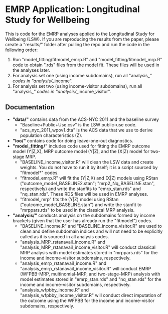 # EMRP Application: Longitudinal Study for Wellbeing

This is code for the EMRP analyses applied to the Longitudinal Study for Wellbeing (LSW). If you are reproducing the results from the paper, please create a "results/" folder after pulling the repo and run the code in the following order:

1. Run "model_fitting/fitmodel_emrp.R" and "model_fitting/fitmodel_mrp.R" code to obtain ".rds" files from the model fit. These files will be used in the analyses later.
2. For analysis set one (using income subdomains), run all "analysis_*" codes in "analysis/*_income".
3. For analysis set two (using income-visitor subdomains), run all "analysis_*" codes in "analysis/*_income_visitor".

## Documentation

 * **"data/"** contains data from the ACS-NYC 2011 and the baseline survey
 	- "Baseline+Public+Use.csv" is the LSW public-use code.
	- "acs_nyc_2011_wpov1.dta" is the ACS data that we use to derive population characteristics (Z).
 * **"loo/"** contains code for doing leave-one-out diagnostics.
 * **"model_fitting/"** includes code used for fitting the EMRP outcome model (Y|Z,X), MRP outcome model (Y|Z), and the (X|Z) model for two-stage MRP.
 	- "BASELINE_income_visitor.R" will clean the LSW data and create weights. You do not have to run it by itself; it is a script sourced by "fitmodel*" codes.
	- "fitmodel_emrp.R" will fit the (Y|Z,X) and (X|Z) models using RStan ("outcome_model_BASELINE2.stan"; "mrp2_Nq_BASELINE.stan", respectively) and write the stanfits to "emrp_stan.rds" and "nq_stan.rds". These RDS files will be used in EMRP analyses.
	- "fitmodel_mrp" fits the (Y|Z) model using RStan ("outcome_model_BASELINE.stan") and write the stanfit to "mrppars.rds" to be used in the classical MRP analysis.
 * **"analysis/"** conducts analysis on the subdomains formed by income brackets (given that the user has already run the "fitmodel") codes. 
 	- "BASELINE_income.R" and "BASELINE_income_visitor.R" are used to clean and define subdomain indices and will not need to be explicitly called as it is sourced in all analysis codes.
	- "analysis_MRP_rstanavail_income.R" and "analysis_MRP_rstanavail_income_visitor.R" will conduct classical MRP analysis with model estimates stored in "mrppars.rds" for the income and income-visitor subdomains, respectively.
	- "analysis_emrp_rstanavail_income.R" and "analysis_emrp_rstanavail_income_visitor.R" will conduct EMRP (WFPBB-MRP, multinomial-MRP, and two-stage-MRP) analysis with model estimates stored in "emrp_stan.rds" and "nq_stan.rds" for the income and income-visitor subdomains, respectively.
	- "analysis_wfpbby_income.R" and "analysis_wfpbby_income_visitor.R" will conduct direct imputation of the outcome using the WFPBB for the income and income-visitor subdomains, respectively.
